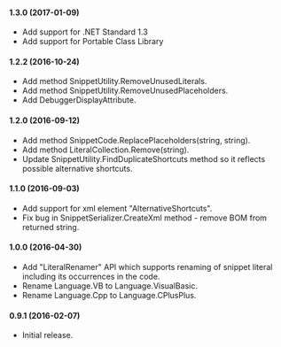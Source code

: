 #### 1.3.0 (2017-01-09)

* Add support for .NET Standard 1.3
* Add support for Portable Class Library

#### 1.2.2 (2016-10-24)

* Add method SnippetUtility.RemoveUnusedLiterals.
* Add method SnippetUtility.RemoveUnusedPlaceholders.
* Add DebuggerDisplayAttribute.

#### 1.2.0 (2016-09-12)

* Add method SnippetCode.ReplacePlaceholders(string, string).
* Add method LiteralCollection.Remove(string).
* Update SnippetUtility.FindDuplicateShortcuts method so it reflects possible alternative shortcuts.

#### 1.1.0 (2016-09-03)

* Add support for xml element "AlternativeShortcuts".
* Fix bug in SnippetSerializer.CreateXml method - remove BOM from returned string.

#### 1.0.0 (2016-04-30)

* Add "LiteralRenamer" API which supports renaming of snippet literal including its occurrences in the code.
* Rename Language.VB to Language.VisualBasic.
* Rename Language.Cpp to Language.CPlusPlus.

#### 0.9.1 (2016-02-07)

* Initial release.
